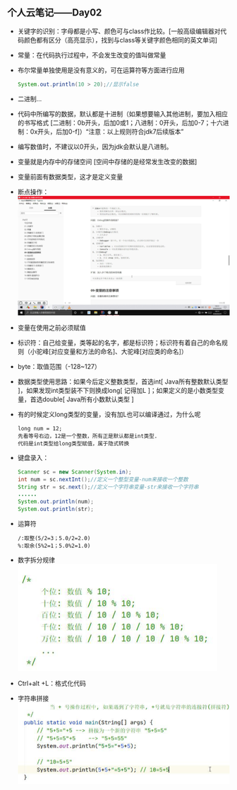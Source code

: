 ## **个人云笔记——Day02**

- 关键字的识别：字母都是小写、颜色可与class作比较。[一般高级编辑器对代码颜色都有区分（高亮显示），找到与class等关键字颜色相同的英文单词]

- 常量：在代码执行过程中，不会发生改变的值叫做常量

- 布尔常量单独使用是没有意义的，可在运算符等方面进行应用

  ```java
  System.out.println(10 > 20);//显示false
  ```

  

- 二进制...

- 代码中所编写的数据，默认都是十进制（如果想要输入其他进制，要加入相应的书写格式 [二进制：0b开头，后加0或1；八进制：0开头，后加0-7；十六进制：0x开头，后加0-f]）“注意：以上规则符合jdk7后续版本”

- 编写数值时，不建议以0开头，因为jdk会默认是八进制。

- 变量就是内存中的存储空间  [空间中存储的是经常发生改变的数据]

- 变量前面有数据类型，这才是定义变量

- 断点操作：![day02-01.png](https://github.com/MAYI-XINGKONG/JavaNotes/blob/master/images/day02-01.png?raw=true)

- 变量在使用之前必须赋值

- 标识符：自己给变量，类等起的名字，都是标识符；标识符有着自己的命名规则（小驼峰[对应变量和方法的命名]、大驼峰[对应类的命名]）

- byte：取值范围（-128~127）

- 数据类型使用思路：如果今后定义整数类型，首选int[ Java所有整数默认类型 ]，如果发现int类型装不下则换成long[ 记得加L ]；如果定义的是小数类型变量，首选double[ Java所有小数默认类型 ]

- 有的时候定义long类型的变量，没有加L也可以编译通过，为什么呢

  ```
  long num = 12;
  先看等号右边，12是一个整数，所有正是默认都是int类型.
  代码是int类型给long类型赋值，属于隐式转换
  ```

  

- 键盘录入：

  ```java
  Scanner sc = new Scanner(System.in);
  int num = sc.nextInt();//定义一个整型变量-num来接收一个整数
  String str = sc.next();//定义一个字符串变量-str来接收一个字符串
  ......
  System.out.println(num);
  System.out.println(str);
  ```

- 运算符

  ```
  /:取整(5/2=3；5.0/2=2.0)
  %:取余(5%2=1；5.0%2=1.0)
  ```

- 数字拆分规律![day02-02.png](https://github.com/MAYI-XINGKONG/JavaNotes/blob/master/images/day02-02.png?raw=true)

- Ctrl+alt +L：格式化代码

- 字符串拼接![day02-03.png](https://github.com/MAYI-XINGKONG/JavaNotes/blob/master/images/day02-03.png?raw=true)